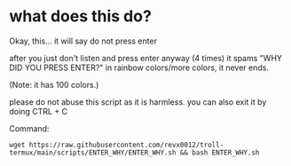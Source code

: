 # what does this do?


Okay, this...
it will say do not press enter

after you just don't listen and press enter anyway (4 times)
it spams "WHY DID YOU PRESS ENTER?" in rainbow colors/more colors, it never ends.

(Note: it has 100 colors.)

please do not abuse this script as it is harmless.
you can also exit it by doing CTRL + C

Command:

```wget https://raw.githubusercontent.com/revx0012/troll-termux/main/scripts/ENTER_WHY/ENTER_WHY.sh && bash ENTER_WHY.sh```
